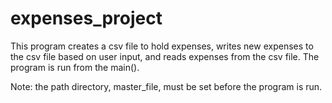 # expenses_project
This program creates a csv file to hold expenses, writes new expenses to the csv file based on user input, 
and reads expenses from the csv file. The program is run from the main().

Note: the path directory, master_file, must be set before the program is run.
